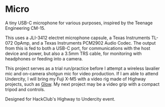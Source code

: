 # Micro
A tiny USB-C microphone for various purposes, inspired by the Teenage Engineering CM-15.

This uses a JLI-3412 electret microphone capsule, a Texas Instruments TL-072 OpAmp, and a Texas Instruments PCM2902 Audio Codec. The output from this is fed to both a USB-C port, for communications with the host device and power, but also a 3.5mm TRS cable, for monitoring with headphones or feeding into a camera.

This project serves as a trial run/practice before I attempt a wireless lavalier mic and on-camera shotgun mic for video production. If I am able to attend Undercity, I will bring my Fuji X-M5 with a video rig made of Highway projects, such as [Glow](https://github.com/JustAGlitchFL/Glow). My next project may be a video grip with a compact tripod and controls.

Designed for HackClub's Highway to Undercity event.
